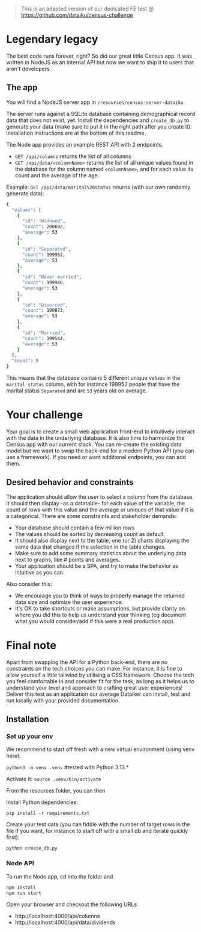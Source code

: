 
> This is an adapted version of our dedicated FE test @ https://github.com/dataiku/census-challenge

 # Legendary legacy

The best code runs forever, right? So did our great little Census app. It was written in NodeJS as an internal API but now we want to ship it to users that aren't developers.

## The app
You will find a NodeJS server app in `/resources/census-server-dataiku`

The server runs against a SQLite database containing demographical record data that does not exist, yet. Install the dependencies and `create_db.py` to generate your data (make sure to put it in the right path after you create it). Installation instructions are at the bottom of this readme. 

The Node app provides an example REST API with 2 endpoints. 

- `GET /api/columns` returns the list of all columns
- `GET /api/data/<columnName>` returns the list of all unique values found in the database for the column named `<columnName>`, and for each value its count and the average of the age.

Example: `GET /api/data/marital%20status` returns (with our own randomly generate data):

```sh
{
  "values": [
    {
      "id": "Widowed",
      "count": 200692,
      "average": 53
    },
    {
      "id": "Separated",
      "count": 199952,
      "average": 53
    },
    {
      "id": "Never married",
      "count": 199940,
      "average": 53
    },
    {
      "id": "Divorced",
      "count": 199873,
      "average": 53
    },
    {
      "id": "Married",
      "count": 199544,
      "average": 53
    }
  ],
  "count": 5
}

```

This means that the database contains 5 different unique values in the `marital status` column, with for instance 199952 people that have the marital status `Separated` and are `53` years old on average. 

# Your challenge
Your goal is to create a small web application front-end to intuitively interact with the data in the underlying database. It is also time to harmonize the Census app with our current stack. You can re-create the existing data model but we want to swap the back-end for a modern Python API (you can use a framework). If you need or want additional endpoints, you can add them.

## Desired behavior and constraints
The application should allow the user to select a column from the database. It should then display -as a datatable- for each value of the variable, the count of rows with this value and the average or uniques of that value if it is a categorical. There are some constraints and stakeholder demands:

- Your database should contain a few million rows
- The values should be sorted by decreasing count as default.
- It should also display next to the table, one (or 2) charts displaying the same data that changes if the selection in the table changes. 
- Make sure to add some summary statistics about the underlying data next to graphs, like # points and averages.
- Your application should be a SPA, and try to make the behavior as intuitive as you can.

Also consider this:
- We encourage you to think of ways to properly manage the returned data size and optimize the user experience. 
- It's OK to take shortcuts or make assumptions, but provide clarity on where you did this to help us understand your thinking (eg document what you would consider/add if this were a real production app). 

# Final note
Apart from swapping the API for a Python back-end, there are no constraints on the tech choices you can make. For instance, it is fine to allow yourself a little tailwind by utilising a CSS framework. Choose the tech you feel comfortable in and consider fit for the task, as long as it helps us to understand your level and approach to crafting great user experiences! Deliver this test as an application our average Dataiker can install, test and run locally with your provided documentation. 

## Installation

### Set up your env
We recommend to start off fresh with a new virtual environment (using venv here):

`python3 -m venv .venv` #tested with Python 3.13.*

Activate it:
`source .venv/bin/activate`

From the resources folder, you can then

Install Python dependencies:

`pip install -r requirements.txt `

Create your test data (you can fiddle with the number of target rows in the file if you want, for instance to start off with a small db and iterate quickly first):

`python create_db.py`

### Node API 
To run the Node app, cd into the folder and 

```sh
npm install
npm run start
```

Open your browser and checkout the following URLs

* http://localhost:4000/api/columns
* http://localhost:4000/api/data/dividends
